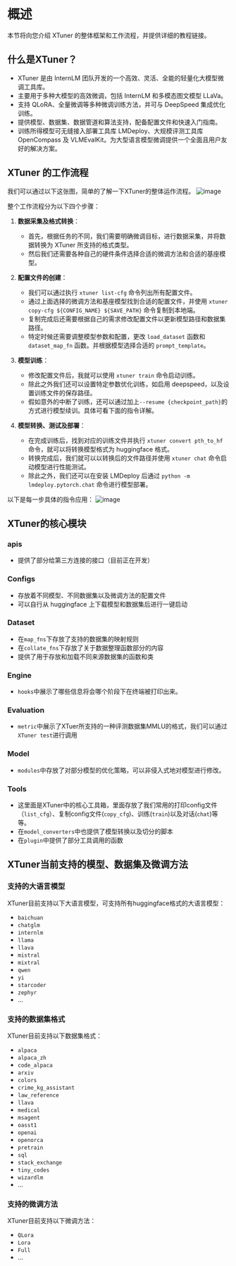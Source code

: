 # 概述

本节将向您介绍 XTuner 的整体框架和工作流程，并提供详细的教程链接。

## 什么是XTuner？

- XTuner 是由 InternLM 团队开发的一个高效、灵活、全能的轻量化大模型微调工具库。
- 主要用于多种大模型的高效微调，包括 InternLM 和多模态图文模型 LLaVa。
- 支持 QLoRA、全量微调等多种微调训练方法，并可与 DeepSpeed 集成优化训练。
- 提供模型、数据集、数据管道和算法支持，配备配置文件和快速入门指南。
- 训练所得模型可无缝接入部署工具库 LMDeploy、大规模评测工具库 OpenCompass 及 VLMEvalKit。为大型语言模型微调提供一个全面且用户友好的解决方案。

## XTuner 的工作流程
我们可以通过以下这张图，简单的了解一下XTuner的整体运作流程。
![image](https://github.com/Jianfeng777/xtuner/assets/108343727/1e5b91ca-e19c-4bbf-9659-d9ace33465c3)

整个工作流程分为以下四个步骤：
1. **数据采集及格式转换**：
   - 首先，根据任务的不同，我们需要明确微调目标，进行数据采集，并将数据转换为 XTuner 所支持的格式类型。
   - 然后我们还需要各种自己的硬件条件选择合适的微调方法和合适的基座模型。

2. **配置文件的创建**：
   - 我们可以通过执行 `xtuner list-cfg` 命令列出所有配置文件。
   - 通过上面选择的微调方法和基座模型找到合适的配置文件，并使用 `xtuner copy-cfg ${CONFIG_NAME} ${SAVE_PATH}` 命令复制到本地端。
   - 复制完成后还需要根据自己的需求修改配置文件以更新模型路径和数据集路径。
   - 特定时候还需要调整模型参数和配置，更改 `load_dataset` 函数和 `dataset_map_fn` 函数。并根据模型选择合适的 `prompt_template`。

3. **模型训练**：
   - 修改配置文件后，我就可以使用 `xtuner train` 命令启动训练。
   - 除此之外我们还可以设置特定参数优化训练，如启用 deepspeed，以及设置训练文件的保存路径。
   - 假如意外的中断了训练，还可以通过加上`--resume {checkpoint_path}`的方式进行模型续训。具体可看下面的指令详解。

4. **模型转换、测试及部署**：
   - 在完成训练后，找到对应的训练文件并执行 `xtuner convert pth_to_hf` 命令，就可以将转换模型格式为 huggingface 格式。
   - 转换完成后，我们就可以以转换后的文件路径并使用 `xtuner chat` 命令启动模型进行性能测试。
   - 除此之外，我们还可以在安装 LMDeploy 后通过 `python -m lmdeploy.pytorch.chat` 命令进行模型部署。
  
以下是每一步具体的指令应用：
![image](https://github.com/Jianfeng777/xtuner/assets/108343727/8b3dcf6b-0dfe-43b0-a67c-a0850e895f1f)


## XTuner的核心模块

### apis
- 提供了部分给第三方连接的接口（目前正在开发）

### Configs
- 存放着不同模型、不同数据集以及微调方法的配置文件
- 可以自行从 huggingface 上下载模型和数据集后进行一键启动

### Dataset
- 在`map_fns`下存放了支持的数据集的映射规则
- 在`collate_fns`下存放了关于数据整理函数部分的内容
- 提供了用于存放和加载不同来源数据集的函数和类

### Engine
- `hooks`中展示了哪些信息将会哪个阶段下在终端被打印出来。

### Evaluation
- `metric`中展示了XTuer所支持的一种评测数据集MMLU的格式，我们可以通过`XTuner test`进行调用

### Model
- `modules`中存放了对部分模型的优化策略，可以非侵入式地对模型进行修改。

### Tools
- 这里面是XTuner中的核心工具箱，里面存放了我们常用的打印config文件（`list_cfg`）、复制config文件(`copy_cfg`)、训练(`train`)以及对话(`chat`)等等。
- 在`model_converters`中也提供了模型转换以及切分的脚本
- 在`plugin`中提供了部分工具调用的函数


## XTuner当前支持的模型、数据集及微调方法

### 支持的大语言模型
XTuner目前支持以下大语言模型，可支持所有huggingface格式的大语言模型：
- `baichuan`
- `chatglm`
- `internlm`
- `llama`
- `llava`
- `mistral`
- `mixtral`
- `qwen`
- `yi`
- `starcoder`
- `zephyr`
- ...

### 支持的数据集格式
XTuner目前支持以下数据集格式：
- `alpaca`
- `alpaca_zh`
- `code_alpaca`
- `arxiv`
- `colors`
- `crime_kg_assistant`
- `law_reference`
- `llava`
- `medical`
- `msagent`
- `oasst1`
- `openai`
- `openorca`
- `pretrain`
- `sql`
- `stack_exchange`
- `tiny_codes`
- `wizardlm`
- ...

### 支持的微调方法
XTuner目前支持以下微调方法：
- `QLora`
- `Lora`
- `Full`
- ...
